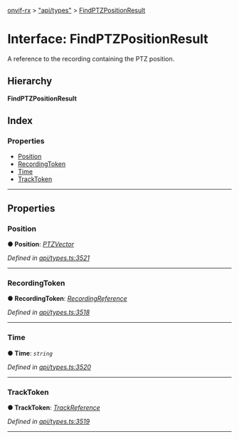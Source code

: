 [onvif-rx](../README.md) > ["api/types"](../modules/_api_types_.md) > [FindPTZPositionResult](../interfaces/_api_types_.findptzpositionresult.md)

# Interface: FindPTZPositionResult

A reference to the recording containing the PTZ position.

## Hierarchy

**FindPTZPositionResult**

## Index

### Properties

* [Position](_api_types_.findptzpositionresult.md#position)
* [RecordingToken](_api_types_.findptzpositionresult.md#recordingtoken)
* [Time](_api_types_.findptzpositionresult.md#time)
* [TrackToken](_api_types_.findptzpositionresult.md#tracktoken)

---

## Properties

<a id="position"></a>

###  Position

**● Position**: *[PTZVector](_api_types_.ptzvector.md)*

*Defined in [api/types.ts:3521](https://github.com/patrickmichalina/onvif-rx/blob/034e4d6/src/api/types.ts#L3521)*

___
<a id="recordingtoken"></a>

###  RecordingToken

**● RecordingToken**: *[RecordingReference](../modules/_api_types_.md#recordingreference)*

*Defined in [api/types.ts:3518](https://github.com/patrickmichalina/onvif-rx/blob/034e4d6/src/api/types.ts#L3518)*

___
<a id="time"></a>

###  Time

**● Time**: *`string`*

*Defined in [api/types.ts:3520](https://github.com/patrickmichalina/onvif-rx/blob/034e4d6/src/api/types.ts#L3520)*

___
<a id="tracktoken"></a>

###  TrackToken

**● TrackToken**: *[TrackReference](../modules/_api_types_.md#trackreference)*

*Defined in [api/types.ts:3519](https://github.com/patrickmichalina/onvif-rx/blob/034e4d6/src/api/types.ts#L3519)*

___

